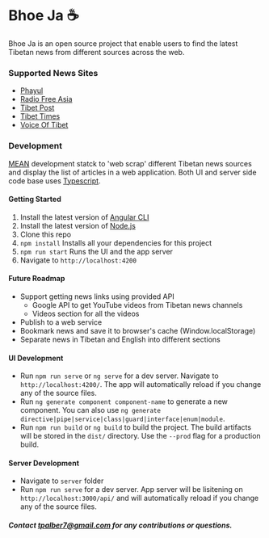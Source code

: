 # Bhoe Ja ☕️

Bhoe Ja is an open source project that enable users to find the latest Tibetan news from different sources across the web.

### Supported News Sites

- [Phayul](https://www.phayul.com/)
- [Radio Free Asia](https://www.rfa.org/english/news/tibet)
- [Tibet Post](http://www.thetibetpost.com/en/)
- [Tibet Times](http://tibettimes.net/)
- [Voice Of Tibet](https://vot.org/)

### Development

[MEAN]() development statck to 'web scrap' different Tibetan news sources and display the list of articles in a web application.
Both UI and server side code base uses [Typescript](https://www.typescriptlang.org/).

#### Getting Started

1. Install the latest version of [Angular CLI](https://cli.angular.io/)
2. Install the latest version of [Node.js](https://nodejs.org/en/)
3. Clone this repo
4. `npm install` Installs all your dependencies for this project
5. `npm run start` Runs the UI and the app server
6. Navigate to `http://localhost:4200`

#### Future Roadmap

- Support getting news links using provided API
  - Google API to get YouTube videos from Tibetan news channels
  - Videos section for all the videos
- Publish to a web service
- Bookmark news and save it to browser's cache (Window.localStorage)
- Separate news in Tibetan and English into different sections

#### UI Development

- Run `npm run serve` or `ng serve` for a dev server. Navigate to `http://localhost:4200/`. The app will automatically reload if you change any of the source files.
- Run `ng generate component component-name` to generate a new component. You can also use `ng generate directive|pipe|service|class|guard|interface|enum|module`.
- Run `npm run build` or `ng build` to build the project. The build artifacts will be stored in the `dist/` directory. Use the `--prod` flag for a production build.

#### Server Development

- Navigate to `server` folder
- Run `npm run serve` for a dev server. App server will be lisitening on `http://localhost:3000/api/` and will automatically reload if you change any of the source files.

##### Contact tpalber7@gmail.com for any contributions or questions.
